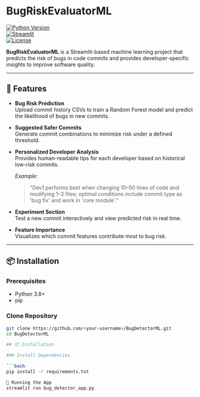 # BugRiskEvaluatorML

[![Python Version](https://img.shields.io/badge/python-3.8%2B-blue.svg)](https://www.python.org/)  
[![Streamlit](https://img.shields.io/badge/Streamlit-app-orange)](https://streamlit.io/)  
[![License](https://img.shields.io/badge/license-MIT-green.svg)](LICENSE)  

**BugRiskEvaluatorML** is a Streamlit-based machine learning project that predicts the risk of bugs in code commits and provides developer-specific insights to improve software quality.

---

## 🚀 Features

- **Bug Risk Prediction**  
  Upload commit history CSVs to train a Random Forest model and predict the likelihood of bugs in new commits.

- **Suggested Safer Commits**  
  Generate commit combinations to minimize risk under a defined threshold.

- **Personalized Developer Analysis**  
  Provides human-readable tips for each developer based on historical low-risk commits.  

  *Example:*  
  > "Dev1 performs best when changing 10–50 lines of code and modifying 1–3 files; optimal conditions include commit type as 'bug fix' and work in 'core module'."

- **Experiment Section**  
  Test a new commit interactively and view predicted risk in real time.

- **Feature Importance**  
  Visualizes which commit features contribute most to bug risk.

---

## 📦 Installation

### Prerequisites

- Python 3.8+
- pip

### Clone Repository

```bash
git clone https://github.com/<your-username>/BugDetectorML.git
cd BugDetectorML

## 📦 Installation

### Install Dependencies

```bash
pip install -r requirements.txt

🏃 Running the App
streamlit run bug_detector_app.py
